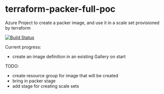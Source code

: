 # terraform-packer-full-poc
Azure Project to create a packer image, and use it in a scale set provisioned by terraform

[![Build Status](https://dev.azure.com/A00343953/My%20First%20pipeline%20attempt/_apis/build/status/danibyay.terraform-packer-full-poc?branchName=main)](https://dev.azure.com/A00343953/My%20First%20pipeline%20attempt/_build/latest?definitionId=13&branchName=main)

Current progress:
- create an image definition in an existing Gallery on start

TODO:
- create resource group for image that will be created
- bring in packer stage
- add stage for creating scale sets
